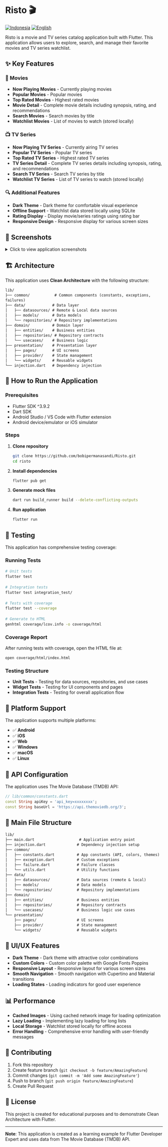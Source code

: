 # Risto 🎬

[![Indonesia](https://img.shields.io/badge/Indonesia-README.md-green)](README.md) [![English](https://img.shields.io/badge/English-README_EN.md-blue)](README_EN.md)

Risto is a movie and TV series catalog application built with Flutter. This application allows users to explore, search, and manage their favorite movies and TV series watchlist.

## ✨ Key Features

### 🎥 Movies
- **Now Playing Movies** - Currently playing movies
- **Popular Movies** - Popular movies
- **Top Rated Movies** - Highest rated movies
- **Movie Detail** - Complete movie details including synopsis, rating, and recommendations
- **Search Movies** - Search movies by title
- **Watchlist Movies** - List of movies to watch (stored locally)

### 📺 TV Series
- **Now Playing TV Series** - Currently airing TV series
- **Popular TV Series** - Popular TV series
- **Top Rated TV Series** - Highest rated TV series
- **TV Series Detail** - Complete TV series details including synopsis, rating, and recommendations
- **Search TV Series** - Search TV series by title
- **Watchlist TV Series** - List of TV series to watch (stored locally)

### 🔍 Additional Features
- **Dark Theme** - Dark theme for comfortable visual experience
- **Offline Support** - Watchlist data stored locally using SQLite
- **Rating Display** - Display movie/series ratings using rating bar
- **Responsive Design** - Responsive display for various screen sizes

## 📱 Screenshots

<details>
<summary>Click to view application screenshots</summary>

### Movie & TV Series List
<img src="capture/01. list.png" alt="Movie and TV Series List" width="300"/>

### Movie/TV Series Detail
<img src="capture/02. detail.png" alt="Movie/TV Series Detail" width="300"/>

### Popular Movies
<img src="capture/03. popular.png" alt="Popular Movies" width="300"/>

### Watchlist
<img src="capture/04. watchlist.png" alt="Watchlist" width="300"/>

### Menu/Drawer
<img src="capture/05. menu.png" alt="Menu/Drawer" width="300"/>

### Search
<img src="capture/06. search.png" alt="Search" width="300"/>

### About
<img src="capture/07. about.png" alt="About" width="300"/>

</details>

## 🏗️ Architecture

This application uses **Clean Architecture** with the following structure:

```
lib/
├── common/           # Common components (constants, exceptions, failures)
├── data/            # Data layer
│   ├── datasources/ # Remote & Local data sources
│   ├── models/      # Data models
│   └── repositories/ # Repository implementations
├── domain/          # Domain layer
│   ├── entities/    # Business entities
│   ├── repositories/ # Repository contracts
│   └── usecases/    # Business logic
├── presentation/    # Presentation layer
│   ├── pages/       # UI screens
│   ├── provider/    # State management
│   └── widgets/     # Reusable widgets
└── injection.dart   # Dependency injection
```


## 🚀 How to Run the Application

### Prerequisites
- Flutter SDK ^3.9.2
- Dart SDK
- Android Studio / VS Code with Flutter extension
- Android device/emulator or iOS simulator

### Steps

1. **Clone repository**
   ```bash
   git clone https://github.com/bobipermanasandi/Risto.git
   cd risto
   ```

2. **Install dependencies**
   ```bash
   flutter pub get
   ```

3. **Generate mock files**
   ```bash
   dart run build_runner build --delete-conflicting-outputs
   ```

4. **Run application**
   ```bash
   flutter run
   ```

## 🧪 Testing

This application has comprehensive testing coverage:

### Running Tests
```bash
# Unit tests
flutter test

# Integration tests
flutter test integration_test/

# Tests with coverage
flutter test --coverage

# Generate to HTML
genhtml coverage/lcov.info -o coverage/html
```

### Coverage Report
After running tests with coverage, open the HTML file at:
```bash
open coverage/html/index.html
```

### Testing Structure
- **Unit Tests** - Testing for data sources, repositories, and use cases
- **Widget Tests** - Testing for UI components and pages
- **Integration Tests** - Testing for overall application flow

## 📱 Platform Support

The application supports multiple platforms:
- ✅ **Android**
- ✅ **iOS** 
- ✅ **Web**
- ✅ **Windows**
- ✅ **macOS**
- ✅ **Linux**

## 🔧 API Configuration

The application uses The Movie Database (TMDB) API:
```dart
// lib/common/constants.dart
const String apiKey = 'api_key=xxxxxxxx';
const String baseUrl = 'https://api.themoviedb.org/3';
```

## 📁 Main File Structure

```
lib/
├── main.dart                    # Application entry point
├── injection.dart              # Dependency injection setup
├── common/
│   ├── constants.dart          # App constants (API, colors, themes)
│   ├── exception.dart          # Custom exceptions
│   ├── failure.dart            # Failure classes
│   └── utils.dart              # Utility functions
├── data/
│   ├── datasources/            # Data sources (remote & local)
│   ├── models/                 # Data models
│   └── repositories/           # Repository implementations
├── domain/
│   ├── entities/               # Business entities
│   ├── repositories/           # Repository contracts
│   └── usecases/               # Business logic use cases
└── presentation/
    ├── pages/                  # UI screens
    ├── provider/               # State management
    └── widgets/                # Reusable widgets
```

## 🎨 UI/UX Features

- **Dark Theme** - Dark theme with attractive color combinations
- **Custom Colors** - Custom color palette with Google Fonts Poppins
- **Responsive Layout** - Responsive layout for various screen sizes
- **Smooth Navigation** - Smooth navigation with Cupertino and Material transitions
- **Loading States** - Loading indicators for good user experience

## 📊 Performance

- **Cached Images** - Using cached network image for loading optimization
- **Lazy Loading** - Implementing lazy loading for long lists
- **Local Storage** - Watchlist stored locally for offline access
- **Error Handling** - Comprehensive error handling with user-friendly messages

## 🤝 Contributing

1. Fork this repository
2. Create feature branch (`git checkout -b feature/AmazingFeature`)
3. Commit changes (`git commit -m 'Add some AmazingFeature'`)
4. Push to branch (`git push origin feature/AmazingFeature`)
5. Create Pull Request

## 📄 License

This project is created for educational purposes and to demonstrate Clean Architecture with Flutter.

---

**Note**: This application is created as a learning example for Flutter Developer Expert and uses data from The Movie Database (TMDB) API.
